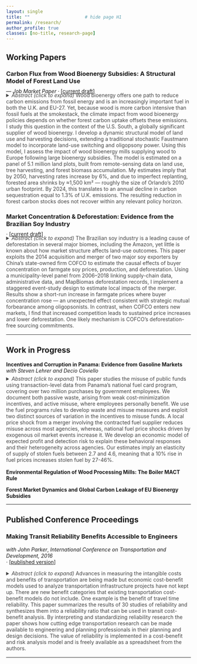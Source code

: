 ```yaml
---
layout: single
title: ""                     # hide page H1
permalink: /research/
author_profile: true
classes: [no-title, research-page]
---
```


## Working Papers

### Carbon Flux from Wood Bioenergy Subsidies: A Structural Model of Forest Land Use  
<p style="margin: -0.50rem 0 0.20rem 0; font-weight: 400;">— <em>Job Market Paper</em> · [<a href="#" target="_blank">current draft</a>]</p>
<details style="margin: -0.55rem 0 1.00rem 0; padding-top: 0; border-top: 0;">
  <summary style="font-weight: 400; color: #444;"><em>Abstract (click to expand)</em>
Wood bioenergy offers one path to reduce carbon emissions from fossil energy and is an increasingly important fuel in both the U.K. and EU-27. Yet, because wood is more carbon intensive than fossil fuels at the smokestack, the climate impact from wood bioenergy policies depends on whether forest carbon uptake offsets these emissions. I study this question in the context of the U.S. South, a globally significant supplier of wood bioenergy. I develop a dynamic structural model of land use and harvesting decisions, extending a traditional stochastic Faustmann model to incorporate land-use switching and oligopsony power. Using this model, I assess the impact of wood bioenergy mills supplying wood to Europe following large bioenergy subsidies. The model is estimated on a panel of 5.1 million land plots, built from remote-sensing data on land use, tree harvesting, and forest biomass accumulation. My estimates imply that by 2050, harvesting rates increase by 6%, and due to imperfect replanting, forested area shrinks by ≈1,500 km² — roughly the size of Orlando’s 2010 urban footprint. By 2024, this translates to an annual decline in carbon sequestration equal to 1.3% of U.K. emissions. The resulting reduction in forest carbon stocks does not recover within any relevant policy horizon.
</details>

### Market Concentration & Deforestation: Evidence from the Brazilian Soy Industry  
<p style="margin: -0.50rem 0 0.20rem 0; font-weight: 400;">· [<a href="#" target="_blank">current draft</a>]</p>
<details style="margin: -0.55rem 0 1.00rem 0; padding-top: 0; border-top: 0;">
  <summary style="font-weight: 400; color: #444;"><em>Abstract (click to expand)</em>
The Brazilian soy industry is a leading cause of deforestation in several major biomes, including the Amazon, yet little is known about how market structure affects land-use outcomes. This paper exploits the 2014 acquisition and merger of two major soy exporters by China’s state-owned firm COFCO to estimate the causal effects of buyer concentration on farmgate soy prices, production, and deforestation. Using a municipality-level panel from 2006–2018 linking supply-chain data, administrative data, and MapBiomas deforestation records, I implement a staggered event-study design to estimate local impacts of the merger. Results show a short-run increase in farmgate prices where buyer concentration rose — an unexpected effect consistent with strategic mutual forbearance among oligopsonists. In contrast, when COFCO enters new markets, I find that increased competition leads to sustained price increases and lower deforestation. One likely mechanism is COFCO’s deforestation-free sourcing commitments.
</details>

<hr style="margin: 0.80rem 0 1.00rem;">

## Work in Progress
**Incentives and Corruption in Panama: Evidence from Gasoline Markets**  
  *with Steven Lehrer and Decio Coviello*
  <details style="margin: -0.55rem 0 1.00rem 0; padding-top: 0; border-top: 0;">
  <summary style="font-weight: 400; color: #444;"><em>Abstract (click to expand)</em>
  This paper studies the misuse of public funds using transaction-level data from Panama’s national
  fuel card program, covering over two million purchases by government employees. We document both
  passive waste, arising from weak cost-minimization incentives, and active misuse, where employees
  personally benefit. We use the fuel programs rules to develop waste and misuse measures and exploit
  two distinct sources of variation in the incentives to misuse funds. A local price shock from a merger
  involving the contracted fuel supplier reduces misuse across most agencies, whereas, national fuel price
  shocks driven by exogenous oil market events increase it. We develop an economic model of expected
  profit and detection risk to explain these behavioral responses and their heterogeneity across agencies.
  Our estimates imply an elasticity of supply of stolen fuels between 2.7 and 4.6, meaning that a 10%
  rise in fuel prices increases stolen fuel by 27-46%.
  </details>

**Environmental Regulation of Wood Processing Mills: The Boiler MACT Rule**  

**Forest Market Dynamics and Global Carbon Leakage of EU Bioenergy Subsidies**  

<hr style="margin: 0.80rem 0 1.00rem;">

## Published Conference Proceedings

### Making Transit Reliability Benefits Accessible to Engineers  
*with John Parker*, *International Conference on Transportation and Development, 2016*  
<span style="font-weight:normal;">· [<a href="https://ascelibrary.org/doi/10.1061/9780784479926.051" target="_blank">published version</a>]</span>  

  <details style="margin: 0.15rem 0 1.00rem 0; padding-top: 0; border-top: 0;">
  <summary style="font-weight: 400; color: #444;"><em>Abstract (click to expand)</em>
  Advances in measuring the intangible costs and benefits of transportation are being made but economic cost-benefit models used to analyze transportation infrastructure projects have not kept up. There are new benefit categories that existing transportation cost-benefit models do not include. One example is the benefit of travel time reliability. This paper summarizes the results of 30 studies of reliability and synthesizes them into a reliability ratio that can be used in transit cost-benefit analysis. By interpreting and standardizing reliability research the paper shows how cutting edge transportation research can be made available to engineering and planning professionals in their planning and design decisions. The value of reliability is implemented in a cost-benefit and risk analysis model and is freely available as a spreadsheet from the authors.
  </details>

<hr style="margin: 0.80rem 0 1.00rem;">
